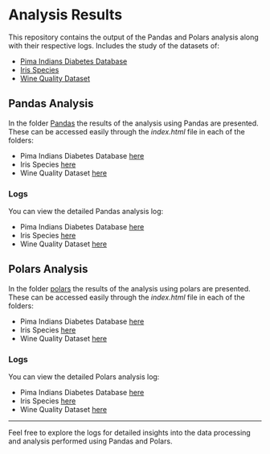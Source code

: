 # Analysis Results

This repository contains the output of the Pandas and Polars analysis along with their respective logs.
Includes the study of the datasets of:
- [Pima Indians Diabetes Database](https://www.kaggle.com/datasets/uciml/pima-indians-diabetes-database)
- [Iris Species](https://www.kaggle.com/datasets/uciml/iris?resource=download)
- [Wine Quality Dataset](https://www.kaggle.com/datasets/yasserh/wine-quality-dataset)

## Pandas Analysis
In the folder [Pandas](Pandas) the results of the analysis using Pandas are presented.
These can be accessed easily through the *index.html* file in each of the folders:
- Pima Indians Diabetes Database [here](Pandas/diabetes/)
- Iris Species [here](Pandas/iris/)
- Wine Quality Dataset [here](Pandas/wine/)

### Logs
You can view the detailed Pandas analysis log:
- Pima Indians Diabetes Database [here](Pandas/diabetes.log)
- Iris Species [here](Pandas/iris.log)
- Wine Quality Dataset [here](Pandas/wine.log)

## Polars Analysis
In the folder [polars](polars) the results of the analysis using polars are presented.
These can be accessed easily through the *index.html* file in each of the folders:
- Pima Indians Diabetes Database [here](polars/diabetes/)
- Iris Species [here](polars/iris/)
- Wine Quality Dataset [here](polars/wine/)

### Logs
You can view the detailed Polars analysis log:
- Pima Indians Diabetes Database [here](polars/diabetes.log)
- Iris Species [here](polars/iris.log)
- Wine Quality Dataset [here](polars/wine.log)
---

Feel free to explore the logs for detailed insights into the data processing and analysis performed using Pandas and Polars.
